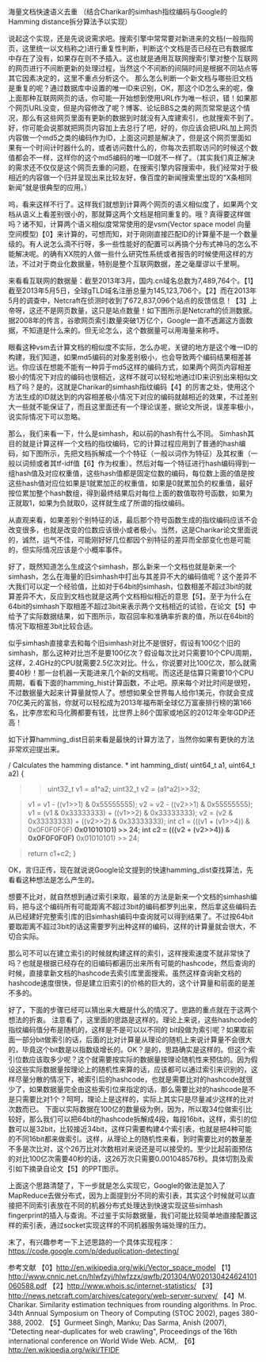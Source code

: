 海量文档快速语义去重
（结合Charikar的simhash指纹编码与Google的Hamming distance拆分算法予以实现）

说起这个实现，还是先说说需求吧。搜索引擎中常常要对新进来的文档(一般指网页，这里统一以文档称之)进行重复性判断，判断这个文档是否已经在已有数据库中存在了没有，如果存在则不予插入。这也就是通用互联网搜索引擎对整个互联网的网页进行不间断更新的处理过程，当然这个不间断的间隔时间是根据不同站点等其它因素决定的，这里不重点分析这个。
那么怎么判断一个新文档与哪些旧文档是重复的呢？通过数据库中设置的唯一ID来识别，OK，那这个ID怎么来的呢，像上面那种互联网网页的话，你可能一开始想到使用URL作为唯一标识，错！如果那个网页URL没变，但是内容修改了呢？博客、论坛BBS之类的网页常常是这个情况，那么有这些网页里面有更新的数据到时就没有入库建索引，也就搜索不到了。
好，你可能会说那就把网页内容加上去总行了吧，好的，你应该会把URL加上网页内容做一个md5之类的编码作为ID，上面这问题是解决了，但是这个网页里面如果有一个时间计时器什么的，或者访问数什么的，你每次去抓取访问的时候这个数值都会不一样，这样你的这个md5编码的唯一ID就不一样了。（其实我们真正解决的需求还不仅仅是这个网页去重的问题，在搜索引擎内容搜索中，我们经常对于极相近的内容做一个归并呈现出来比较友好，像百度的新闻搜索里出现的“X条相同新闻”就是很典型的应用。）

呜，看来这样不行了。这样我们就想到计算两个网页的语义相似度了，如果两个文档从语义上看差别很小的，那就算这两个文档是相同重复的。哦？真得要这样做吗？诸不知，计算两个语义相似度常常使用的是vsm(Vector space model 向量空间模型)【0】来计算的，可想而知，对于刚刚直接匹配ID的计算量不是一个数量级的。有人说怎么滴不行呀，多一些性能好的配置可以再搞个分布式神马的怎么不能解决呢。的确有XX院的人做一些什么研究性系统或者报告的时候使用这样的方法，不过对于商业化数据量，特别是整个互联网数据，差之毫厘谬以千里啊。

来看看互联网的数据量：截至2013年3月，国内.cn域名总数为7,489,764个。【1】截至2013年5月5日，全球gTLD域名注册总量为145,123,706个。【2】而在2013年5月的调查中，Netcraft在侦测时收到了672,837,096个站点的反馈信息！【3】上帝呀，这还不是网页数量，这只是站点数量！如下图所示是Netcraft的侦测数据。据2008年的传言，谷歌网页索引数量突破1万亿个，Google一直不透漏这方面数据，不知道是什么来的。但无论怎么，这个数据量可以用海量来称呼。



眼看这种vsm去计算文档的相似度不实际，怎么办呢，关键的地方是这个唯一ID的构建，我们知道，如果md5编码的对象差别极小，也会导致两个编码结果相差甚远。你应该在想能不能有一种异于md5这样的编码方式，如果两个网页内容相差极小的情况下对应的编码也很相近，这样不就可以轻松地通过ID来识别出来相似文档了吗？是的，这就是Charikar的simhash指纹编码【4】的厉害之处，使用这个方法生成的ID就达到的内容相差极小情况下对应的编码就越相近的效果，不过差别大一些就不能保证了，而且这里面还有一个理论误差，据论文所说，误差率极小，说实际情况下可以忽略。

那么，我们来看一下，什么是simhash，和以前的hash有什么不同。
Simhash其目的就是计算这样一个文档的指纹编码，它的计算过程应用到了普通的hash编码，如下图所示，先把文档拆解成一个个特征（一般以词作为特征）及其权重（一般以词频或者其tf-idf值【6】作为权重）。然后对每一个特征进行hash编码得到一组hash值及对应权重值，这些hash值都是固定位数的编码，每位数上面的值是按这些hash值对应位如果是1就累加正的权重值，如果是0就累加负的权重值，最好按位累加整个hash数组，得到最终结果后对每位上面的数值取符号函数，如果为正就取1，如果为负就取0，这样就生成了所谓的指纹编码。



从直观来看，如果差别个别特征的话，最后那个符号函数生成的指纹编码应该不会改变很多，也就是改变的位数应该很小或者极小。当然，这是Charikar论文里面说的，诚然，运气不佳，可能刚好好几位都因个别特征的差异而全部变化也是可能的，但实际情况应该是个小概率事件。

好了，既然知道怎么生成这个simhash，那么新来一个文档也就是新来一个simhash，怎么在海量的旧simhash中打出与其差异不大的编码值呢？这个差异不大我们可以定一个经验值，比如对于64bit的simhash，位数相差不超过3bit的就算差异不大，反应到文档也就是这两个文档相似相近的意思【5】。至于为什么在64bit的simhash下取相差不超过3bit来表示两个文档相近的试验，在论文【5】中给予了实际数据结果，如下图所示，取召回率和准确率折衷的值，所以在64bit的情况下取相差3bit比较合适。



似乎simhash直接拿去和每个旧simhash对比不是很好，假设有100亿个旧的simhash，那么这种对比岂不是要100亿次？假设每次比对只需要10个CPU周期，这样，2.4GHz的CPU就需要2.5亿次对比。什么，你说要对比100亿次，那么就需要40秒！那一台机器一天能进来几个新的文档呢。而这还是估算只需要10个CPU周期，看看下面的hamming\_hist计算函数，不止吧。原来每个对比时间是很短，不过数据量大起来计算量就惊人了。想想如果全世界每人给你1美元，你就会变成70亿美元的富翁，你就可以轻松成为2013年福布斯全球亿万富豪排行榜的第166名，比李彦宏和马化腾都要有钱，比世界上86个国家或地区的2012年全年GDP还高！

如下计算hamming\_dist日前来看是最快的计算方法了，当然你如果有更快的方法非常欢迎提出来。

/ Calculates the hamming distance.
  * 
int
hamming\_dist( uint64\_t a1, uint64\_t a2)
{
> > uint32\_t v1 = a1^a2;
> > uint32\_t v2 = (a1^a2)>>32;


> v1 = v1 - ((v1>>1) & 0x55555555);
> v2 = v2 - ((v2>>1) & 0x55555555);
> v1 = (v1 & 0x33333333) + ((v1>>2) & 0x33333333);
> v2 = (v2 & 0x33333333) + ((v2>>2) & 0x33333333);
> int c1 = (((v1 + (v1>>4)) & 0x0F0F0F0F) **0x01010101) >> 24;
> int c2 = (((v2 + (v2>>4)) & 0x0F0F0F0F)** 0x01010101) >> 24;

> return c1+c2;
}

OK，言归正传，现在就说说Google论文提到的快速hamming\_dist查找算法，先看看这种想法是怎么产生的。

想要不比对，就自然想到通过索引来取，最笨的方法是新来一个文档的simhash编码，把与这个编码所有可能距离不超过3bit的编码都罗列出来，然后拿这些编码去从已经建好完整索引库的旧simhash编码中查询就可以得到结果了。不过按64bit要取距离不超过3bit的话这需要罗列出种这样的编码，这样的计算量就会很大，不切合实际。



那么可不可以在建立索引的时候就构建这样的索引，这样搜索速度不就非常快了吗？也就是根据已经存在的旧编码都遍历出来所有可能的hashcode，然后查询的时候，直接拿新文档的hashcode去索引库里面搜索。虽然这样查询新文档的hashcode速度很快，但是建立旧索引的价格的巨大的，这个计算量和前面的是差不多的。



好了，下面的步骤已经可以猜出来大概是什么的情况了。思路的重点就在于这两个想法的折衷。
注意看了，这里面的思路是这样的。理论上来说，这些hashcode的指纹编码值分布是随机的，这样是不是可以以不同的 bit段做为索引呢？如果取前面一部分bit做索引的话，后面的比对计算量从理论的随机上来说计算量不会很大的，毕竟这个bit数是以指数级增长的。OK？是的，思路确实是这样的。但这个索引位数应该取多少呢？这个就需要按实际的数据量按理论随机性来预估的。因为假设这些实际数据量按理论上的随机性来算的话，应该都可以通过索引来识别的，这样尽量分散的情况下，被索引后的hashcode，也就是需要比对的hashcode就很少了，如果数据量完全由这些索引位来指定的话，那么需要比对的hashcode是不是只需要比对1个？呵呵，理论上是这样的，实际上其实只是尽量减少这样的比对次数而已。
下面以实际数据在100亿的数量级为例，因为，所以取34位做索引比较好，那么我们可以把64bit的hashcode拆解成4段，每段16bit，这样，索引的位数可以是32bit，比较接近34bit，这样只需要构建4个索引表，也就是把4种可能的不同16bit都来做索引。这样，从理论上的随机性来看，到时需要比对的数量差不多是次比对，这个26万比对次数相对来说还是可以接受的。至少比起前面预估的对比100亿次需要40秒的话，这26万次只需要0.001048576秒。具体切割及索引如下摘录自论文【5】的PPT图示。



上面这个思路清楚了，下一步就是怎么实现它，Google的做法是加入了MapReduce去做分布式，因为上面提到分不同的索引表，其实这个时候就可以直接把不同索引表放在不同的机器分布式处理达到快速实现这些simhash fingerprint的插入与查询。不过鉴于实际数据量，我们可能比较简单地直接配置这样的索引表，通过socket实现这样的不同机器服务端处理的压力。

末了，有兴趣参考一下上述思路的一个具体实现程序：
https://code.google.com/p/deduplication-detecting/



参考文献
【0】http://en.wikipedia.org/wiki/Vector_space_model
【1】http://www.cnnic.net.cn/hlwfzyj/hlwfzzx/qwfb/201304/W020130424624101060588.pdf
【2】http://www.whois.sc/internet-statistics/
【3】http://news.netcraft.com/archives/category/web-server-survey/
【4】M. Charikar. Similarity estimation techniques from rounding algorithms. In Proc. 34th Annual Symposium on Theory of Computing (STOC 2002), pages 380-388, 2002.
【5】Gurmeet Singh, Manku; Das Sarma, Anish (2007), "Detecting near-duplicates for web crawling", Proceedings of the 16th international conference on World Wide Web. ACM,.
【6】http://en.wikipedia.org/wiki/TFIDF